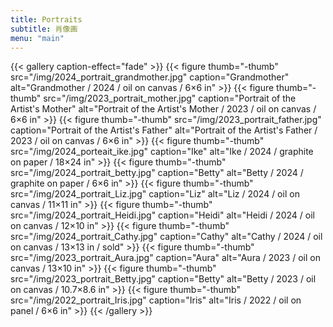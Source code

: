```yaml
---
title: Portraits
subtitle: 肖像画
menu: "main"
---
```




{{< gallery caption-effect="fade" >}}
  {{< figure thumb="-thumb" src="/img/2024_portrait_grandmother.jpg" caption="Grandmother" alt="Grandmother / 2024 / oil on canvas / 6×6 in" >}}
  {{< figure thumb="-thumb" src="/img/2023_portrait_mother.jpg" caption="Portrait of the Artist's Mother" alt="Portrait of the Artist's Mother / 2023 / oil on canvas / 6×6 in" >}}
  {{< figure thumb="-thumb" src="/img/2023_portrait_father.jpg" caption="Portrait of the Artist's Father" alt="Portrait of the Artist's Father / 2023 / oil on canvas / 6×6 in" >}}
  {{< figure thumb="-thumb" src="/img/2024_porteait_ike.jpg" caption="Ike" alt="Ike / 2024 / graphite on paper / 18×24 in" >}}
  {{< figure thumb="-thumb" src="/img/2024_portrait_betty.jpg" caption="Betty" alt="Betty / 2024 / graphite on paper / 6×6 in" >}}
  {{< figure thumb="-thumb" src="/img/2024_portrait_Liz.jpg" caption="Liz" alt="Liz / 2024 / oil on canvas / 11×11 in" >}}
  {{< figure thumb="-thumb" src="/img/2024_portrait_Heidi.jpg" caption="Heidi" alt="Heidi / 2024 / oil on canvas / 12×10 in" >}}
  {{< figure thumb="-thumb" src="/img/2024_portrait_Cathy.jpg" caption="Cathy" alt="Cathy / 2024 / oil on canvas / 13×13 in / sold" >}}
  {{< figure thumb="-thumb" src="/img/2023_portrait_Aura.jpg" caption="Aura" alt="Aura / 2023 / oil on canvas / 13×10 in" >}}
  {{< figure thumb="-thumb" src="/img/2023_portrait_Betty.jpg" caption="Betty" alt="Betty / 2023 / oil on canvas / 10.7×8.6 in" >}}
  {{< figure thumb="-thumb" src="/img/2022_portrait_Iris.jpg" caption="Iris" alt="Iris / 2022 / oil on panel / 6×6 in" >}}
{{< /gallery >}}
